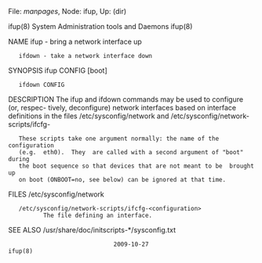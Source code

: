 File: *manpages*,  Node: ifup,  Up: (dir)

ifup(8)             System Administration tools and Daemons            ifup(8)



NAME
       ifup - bring a network interface up

       ifdown - take a network interface down

SYNOPSIS
       ifup CONFIG [boot]

       ifdown CONFIG


DESCRIPTION
       The  ifup  and  ifdown  commands  may be used to configure (or, respec-
       tively, deconfigure) network interfaces based on interface  definitions
       in   the   files   /etc/sysconfig/network  and  /etc/sysconfig/network-
       scripts/ifcfg-<configuration>

       These scripts take one argument normally: the name of the configuration
       (e.g.  eth0).  They  are called with a second argument of "boot" during
       the boot sequence so that devices that are not meant to be  brought  up
       on boot (ONBOOT=no, see below) can be ignored at that time.


FILES
       /etc/sysconfig/network


       /etc/sysconfig/network-scripts/ifcfg-<configuration>
              The file defining an interface.


SEE ALSO
       /usr/share/doc/initscripts-*/sysconfig.txt



                                  2009-10-27                           ifup(8)
